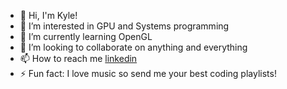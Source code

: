 - 👋 Hi, I'm Kyle!
- 👀 I’m interested in GPU and Systems programming
- 🌱 I’m currently learning OpenGL
- 💞️ I’m looking to collaborate on anything and everything
- 📫 How to reach me [linkedin](https://www.linkedin.com/in/millerkr/)
- ⚡ Fun fact: I love music so send me your best coding playlists! 
<!---
krmiller678/krmiller678 is a ✨ special ✨ repository because its `README.md` (this file) appears on your GitHub profile.
You can click the Preview link to take a look at your changes.
--->
